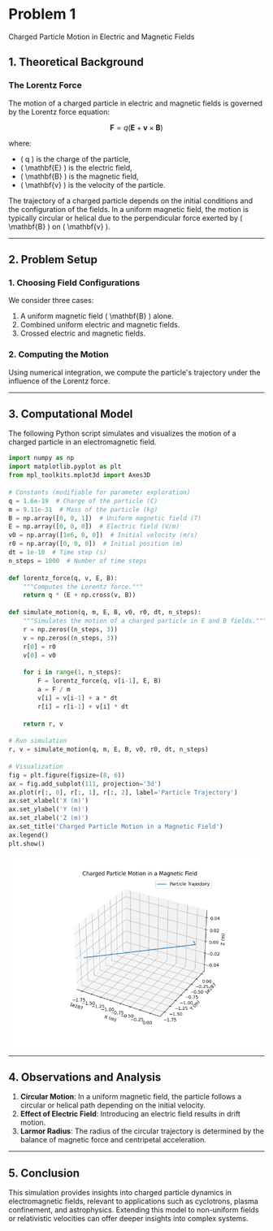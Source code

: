 # Problem 1

Charged Particle Motion in Electric and Magnetic Fields

## 1. Theoretical Background

### The Lorentz Force

The motion of a charged particle in electric and magnetic fields is governed by
the Lorentz force equation:

$$
\mathbf{F} = q(\mathbf{E} + \mathbf{v} \times \mathbf{B})
$$

where:

-   \( q \) is the charge of the particle,
-   \( \mathbf{E} \) is the electric field,
-   \( \mathbf{B} \) is the magnetic field,
-   \( \mathbf{v} \) is the velocity of the particle.

The trajectory of a charged particle depends on the initial conditions and the
configuration of the fields. In a uniform magnetic field, the motion is
typically circular or helical due to the perpendicular force exerted by \(
\mathbf{B} \) on \( \mathbf{v} \).

---

## 2. Problem Setup

### 1. Choosing Field Configurations

We consider three cases:

1. A uniform magnetic field \( \mathbf{B} \) alone.
2. Combined uniform electric and magnetic fields.
3. Crossed electric and magnetic fields.

### 2. Computing the Motion

Using numerical integration, we compute the particle's trajectory under the
influence of the Lorentz force.

---

## 3. Computational Model

The following Python script simulates and visualizes the motion of a charged
particle in an electromagnetic field.

```python
import numpy as np
import matplotlib.pyplot as plt
from mpl_toolkits.mplot3d import Axes3D

# Constants (modifiable for parameter exploration)
q = 1.6e-19  # Charge of the particle (C)
m = 9.11e-31  # Mass of the particle (kg)
B = np.array([0, 0, 1])  # Uniform magnetic field (T)
E = np.array([0, 0, 0])  # Electric field (V/m)
v0 = np.array([1e6, 0, 0])  # Initial velocity (m/s)
r0 = np.array([0, 0, 0])  # Initial position (m)
dt = 1e-10  # Time step (s)
n_steps = 1000  # Number of time steps

def lorentz_force(q, v, E, B):
    """Computes the Lorentz force."""
    return q * (E + np.cross(v, B))

def simulate_motion(q, m, E, B, v0, r0, dt, n_steps):
    """Simulates the motion of a charged particle in E and B fields."""
    r = np.zeros((n_steps, 3))
    v = np.zeros((n_steps, 3))
    r[0] = r0
    v[0] = v0

    for i in range(1, n_steps):
        F = lorentz_force(q, v[i-1], E, B)
        a = F / m
        v[i] = v[i-1] + a * dt
        r[i] = r[i-1] + v[i] * dt

    return r, v

# Run simulation
r, v = simulate_motion(q, m, E, B, v0, r0, dt, n_steps)

# Visualization
fig = plt.figure(figsize=(8, 6))
ax = fig.add_subplot(111, projection='3d')
ax.plot(r[:, 0], r[:, 1], r[:, 2], label='Particle Trajectory')
ax.set_xlabel('X (m)')
ax.set_ylabel('Y (m)')
ax.set_zlabel('Z (m)')
ax.set_title('Charged Particle Motion in a Magnetic Field')
ax.legend()
plt.show()
```

![Charged Particle Motion](pics/Figure_1.png)

---

## 4. Observations and Analysis

1. **Circular Motion**: In a uniform magnetic field, the particle follows a
   circular or helical path depending on the initial velocity.
2. **Effect of Electric Field**: Introducing an electric field results in drift
   motion.
3. **Larmor Radius**: The radius of the circular trajectory is determined by the
   balance of magnetic force and centripetal acceleration.

---

## 5. Conclusion

This simulation provides insights into charged particle dynamics in
electromagnetic fields, relevant to applications such as cyclotrons, plasma
confinement, and astrophysics. Extending this model to non-uniform fields or
relativistic velocities can offer deeper insights into complex systems.
